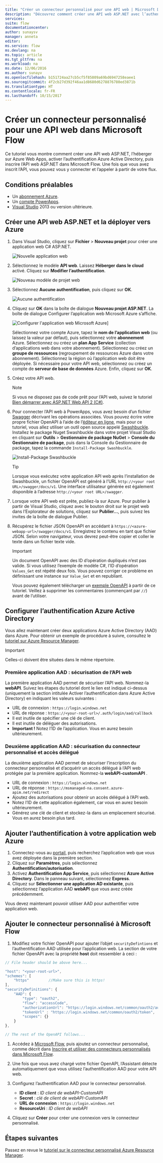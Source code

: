 ```yaml
---
title: "Créer un connecteur personnalisé pour une API web | Microsoft Docs"
description: "Découvrez comment créer une API web ASP.NET avec l’authentification Azure Active Directory dans Microsoft Flow."
services: 
suite: flow
documentationcenter: 
author: sunaysv
manager: anneta
editor: 
ms.service: flow
ms.devlang: na
ms.topic: article
ms.tgt_pltfrm: na
ms.workload: na
ms.date: 12/06/2016
ms.author: sunayv
ms.openlocfilehash: b151724aa27cb5cf5f85809a69bd6947258eaee1
ms.sourcegitcommit: 4f2cb27d392f46aa1d8680d6278876780ed3871b
ms.translationtype: HT
ms.contentlocale: fr-FR
ms.lasthandoff: 10/15/2017
---
```

# <a name="build-a-custom-connector-for-a-web-api-in-microsoft-flow"></a>Créer un connecteur personnalisé pour une API web dans Microsoft Flow
Ce tutoriel vous montre comment créer une API web ASP.NET, l’héberger sur Azure Web Apps, activer l’authentification Azure Active Directory, puis inscrire l’API web ASP.NET dans Microsoft Flow. Une fois que vous avez inscrit l’API, vous pouvez vous y connecter et l’appeler à partir de votre flux. 

## <a name="prerequisites"></a>Conditions préalables
* Un [abonnement Azure](https://azure.microsoft.com/free/).
* Un [compte PowerApps](https://powerapps.microsoft.com).
* [Visual Studio](https://www.visualstudio.com/vs/) 2013 ou version ultérieure.

## <a name="create-an-aspnet-web-api-and-deploy-it-to-azure"></a>Créer une API web ASP.NET et la déployer vers Azure
1. Dans Visual Studio, cliquez sur **Fichier** > **Nouveau projet** pour créer une application web C# ASP.NET.
   
    ![Nouvelle application web](./media/customapi-web-api-tutorial/newwebapp.png)
2. Sélectionnez le modèle **API web**.  Laissez **Héberger dans le cloud** activé.  Cliquez sur **Modifier l’authentification**.
   
    ![Nouveau modèle de projet web](./media/customapi-web-api-tutorial/new-web-api.png)
3. Sélectionnez **Aucune authentification**, puis cliquez sur **OK**.
   
    ![Aucune authentification](./media/customapi-web-api-tutorial/noauth.png)
4. Cliquez sur **OK** dans la boîte de dialogue **Nouveau projet ASP.NET**.  La boîte de dialogue Configurer l’application web Microsoft Azure s’affiche.
   
    ![Configurer l'application web Microsoft Azure](./media/customapi-web-api-tutorial/azure-publishing.png)]
   
    Sélectionnez votre compte Azure, tapez le **nom de l’application web** (ou laissez la valeur par défaut), puis sélectionnez votre **abonnement** Azure.  Sélectionnez ou créez un **plan App Service** (collection d’applications web dans votre abonnement).  Sélectionnez ou créez un **groupe de ressources** (regroupement de ressources Azure dans votre abonnement).  Sélectionnez la région où l’application web doit être déployée.  Si nécessaire pour votre API web, sélectionnez ou créez un compte de **serveur de base de données** Azure.  Enfin, cliquez sur **OK**.
5. Créez votre API web.
   
   > [!NOTE]
   > Si vous ne disposez pas de code prêt pour l’API web, suivez le tutoriel [Bien démarrer avec ASP.NET Web API 2 (C#)](http://www.asp.net/web-api/overview/getting-started-with-aspnet-web-api/tutorial-your-first-web-api).
   > 
   > 
6. Pour connecter l’API web à PowerApps, vous avez besoin d’un fichier [Swagger](http://swagger.io/) décrivant les opérations associées.  Vous pouvez écrire votre propre fichier OpenAPI à l’aide de l’[éditeur en ligne](http://editor.swagger.io/), mais pour ce tutoriel, vous allez utiliser un outil open source appelé [Swashbuckle](https://github.com/domaindrivendev/Swashbuckle/blob/master/README.md).  Installez le package Nuget Swashbuckle dans votre projet Visual Studio en cliquant sur **Outils** > **Gestionnaire de package NuGet** > **Console du Gestionnaire de package**, puis dans la Console du Gestionnaire de package, tapez la commande `Install-Package Swashbuckle`.
   
    ![Install-Package Swashbuckle](./media/customapi-web-api-tutorial/swashbuckle-console.png)
   
   > [!TIP]
   > Lorsque vous exécutez votre application API web après l’installation de Swashbuckle, un fichier OpenAPI est généré à l’URL `http://<your root URL>/swagger/docs/v1`.  Une interface utilisateur générée est également disponible à l’adresse `http://<your root URL>/swagger`.
   > 
   > 
7. Lorsque votre API web est prête, publiez-la sur Azure. Pour publier à partir de Visual Studio, cliquez avec le bouton droit sur le projet web dans l’Explorateur de solutions, cliquez sur **Publier...**, puis suivez les invites de la boîte de dialogue Publier.
8. Récupérez le fichier JSON OpenAPI en accédant à `https://<azure-webapp-url>/swagger/docs/v1`.  Enregistrez le contenu en tant que fichier JSON.  Selon votre navigateur, vous devrez peut-être copier et coller le texte dans un fichier texte vide.   
   
   > [!IMPORTANT]
   > Un document OpenAPI avec des ID d’opération dupliqués n’est pas valide. Si vous utilisez l’exemple de modèle C#, l’ID d’opération `Values_Get` est répété deux fois. Vous pouvez corriger ce problème en définissant une instance sur `Value_Get` et en republiant.
   > 
   > Vous pouvez également télécharger un [exemple OpenAPI](http://pwrappssamples.blob.core.windows.net/samples/webAPI.json) à partir de ce tutoriel. Veillez à supprimer les commentaires (commençant par `//`) avant de l’utiliser.
   > 
   > 

## <a name="set-up-azure-active-directory-authentication"></a>Configurer l’authentification Azure Active Directory
Vous allez maintenant créer deux applications Azure Active Directory (AAD) dans Azure.  Pour obtenir un exemple de procédure à suivre, consultez le [tutoriel sur Azure Resource Manager](customapi-azure-resource-manager-tutorial.md#enable-authentication-in-azure-active-directory).

> [!IMPORTANT]
> Celles-ci doivent être situées dans le même répertoire.
> 
> 

### <a name="first-aad-application-securing-the-web-api"></a>Première application AAD : sécurisation de l’API web
La première application AAD permet de sécuriser l’API web. Nommez-la **webAPI**.  Suivez les étapes du tutoriel dont le lien est indiqué ci-dessus (uniquement la section intitulée Activer l’authentification dans Azure Active Directory) en indiquant les valeurs suivantes :

* URL de connexion : `https://login.windows.net`
* URL de réponse : `https://<your-root-url>/.auth/login/aad/callback`
* Il est inutile de spécifier une clé de client.
* Il est inutile de déléguer des autorisations.
* **Important !** Notez l’ID de l’application.  Vous en aurez besoin ultérieurement.

### <a name="second-aad-application-securing-the-custom-connector-and-delegated-access"></a>Deuxième application AAD : sécurisation du connecteur personnalisé et accès délégué
La deuxième application AAD permet de sécuriser l’inscription du connecteur personnalisé et d’acquérir un accès délégué à l’API web protégée par la première application. Nommez-la **webAPI-customAPI** .

* URL de connexion : `https://login.windows.net`
* URL de réponse : `https://msmanaged-na.consent.azure-apim.net/redirect`
* Ajoutez des autorisations pour obtenir un accès délégué à l’API web.
* Notez l’ID de cette application également, car vous en aurez besoin ultérieurement.
* Générez une clé de client et stockez-la dans un emplacement sécurisé. Vous en aurez besoin plus tard.

## <a name="add-authentication-to-your-azure-web-app"></a>Ajouter l’authentification à votre application web Azure
1. Connectez-vous au [portail](https://portal.azure.com), puis recherchez l’application web que vous avez déployée dans la première section.
2. Cliquez sur **Paramètres**, puis sélectionnez **Authentification/autorisation**.
3. Activez **Authentification App Service**, puis sélectionnez **Azure Active Directory**.  Dans le panneau suivant, sélectionnez **Express**.  
4. Cliquez sur **Sélectionner une application AD existante**, puis sélectionnez l’application AAD **webAPI** que vous avez créée précédemment.

Vous devez maintenant pouvoir utiliser AAD pour authentifier votre application web.

## <a name="add-the-custom-connector-to-microsoft-flow"></a>Ajouter le connecteur personnalisé à Microsoft Flow
1. Modifiez votre fichier OpenAPI pour ajouter l’objet `securityDefintions` et l’authentification AAD utilisée pour l’application web. La section de votre fichier OpenAPI avec la propriété **host** doit ressembler à ceci :

```javascript
// File header should be above here...

"host": "<your-root-url>",
"schemes": [
    "https"         //Make sure this is https!
],
"securityDefinitions": {
    "AAD": {
        "type": "oauth2",
        "flow": "accessCode",
        "authorizationUrl": "https://login.windows.net/common/oauth2/authorize",
        "tokenUrl" : "https://login.windows.net/common/oauth2/token",
        "scopes": {}
    }
},

// The rest of the OpenAPI follows...
```

1. Accédez à [Microsoft Flow](https://flow.powerapps.com), puis ajoutez un connecteur personnalisé, comme décrit dans [Inscrire et utiliser des connecteurs personnalisés dans Microsoft Flow](register-custom-api.md).
2. Une fois que vous avez chargé votre fichier OpenAPI, l’Assistant détecte automatiquement que vous utilisez l’authentification AAD pour votre API web.
3. Configurez l’authentification AAD pour le connecteur personnalisé.  
   
   * **ID client** : *ID client de webAPI-CustomAPI*
   * **Secret** : *clé de client de webAPI-CustomAPI*
   * **URL de connexion** : `https://login.windows.net`
   * **ResourceUri** : *ID client de webAPI*
4. Cliquez sur **Créer** pour créer une connexion vers le connecteur personnalisé.

## <a name="next-steps"></a>Étapes suivantes
Passez en revue le [tutoriel sur le connecteur personnalisé Azure Resource Manager](customapi-azure-resource-manager-tutorial.md).

